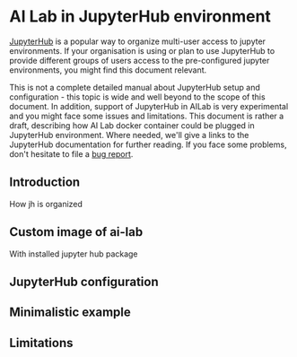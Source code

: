 # AI Lab in JupyterHub environment

[JupyterHub](https://jupyter.org/hub) is a popular way to organize multi-user access 
to jupyter environments. If your organisation is using or plan to use JupyterHub to 
provide different groups of users access to the pre-configured jupyter environments, you might 
find this document relevant.

This is not a complete detailed manual about JupyterHub setup and configuration - this topic is wide
and well beyond to the scope of this document. In addition, support of JupyterHub in AILab is 
very experimental and you might face some issues and limitations. This document is rather 
a draft, describing how AI Lab docker container could be plugged in JupyterHub environment. 
Where needed, we'll give a links to the JupyterHub documentation for further reading.
If you face some problems, don't hesitate to file a [bug report](https://github.com/exasol/ai-lab/issues).

## Introduction

How jh is organized 

## Custom image of ai-lab

With installed jupyter hub package

## JupyterHub configuration

## Minimalistic example

## Limitations 
